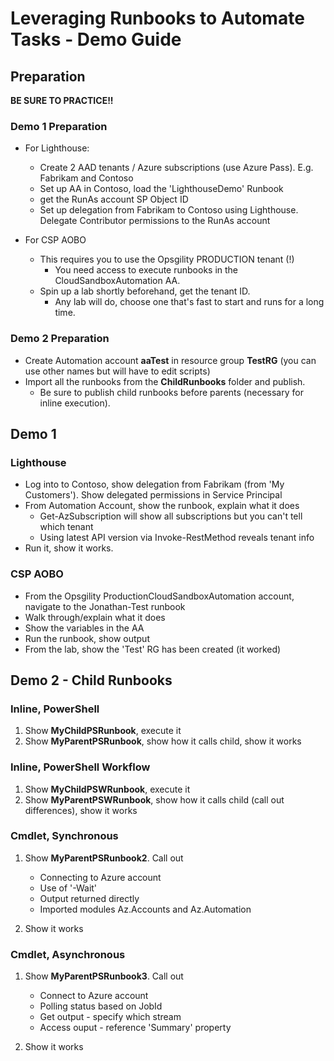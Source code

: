 # Leveraging Runbooks to Automate Tasks - Demo Guide

## Preparation

**BE SURE TO PRACTICE!!**

### Demo 1 Preparation

-  For Lighthouse:
   -  Create 2 AAD tenants / Azure subscriptions (use Azure Pass). E.g. Fabrikam and Contoso
   -  Set up AA in Contoso, load the 'LighthouseDemo' Runbook
   -  get the RunAs account SP Object ID
   -  Set up delegation from Fabrikam to Contoso using Lighthouse. Delegate Contributor permissions to the RunAs account

-  For CSP AOBO
   -  This requires you to use the Opsgility PRODUCTION tenant (!)
      -  You need access to execute runbooks in the CloudSandboxAutomation AA.
   -  Spin up a lab shortly beforehand, get the tenant ID.
      -  Any lab will do, choose one that's fast to start and runs for a long time.

### Demo 2 Preparation
-  Create Automation account **aaTest** in resource group **TestRG** (you can use other names but will have to edit scripts)
-  Import all the runbooks from the **ChildRunbooks** folder and publish.
   -  Be sure to publish child runbooks before parents (necessary for inline execution).


## Demo 1

### Lighthouse

-  Log into to Contoso, show delegation from Fabrikam (from 'My Customers'). Show delegated permissions in Service Principal
-  From Automation Account, show the runbook, explain what it does
   -  Get-AzSubscription will show all subscriptions but you can't tell which tenant
   -  Using latest API version via Invoke-RestMethod reveals tenant info
-  Run it, show it works.

### CSP AOBO

 - From the Opsgility ProductionCloudSandboxAutomation account, navigate to the Jonathan-Test runbook
 - Walk through/explain what it does
 - Show the variables in the AA
 - Run the runbook, show output
 - From the lab, show the 'Test' RG has been created (it worked)


## Demo 2 - Child Runbooks

### Inline, PowerShell
1.  Show **MyChildPSRunbook**, execute it
2.  Show **MyParentPSRunbook**, show how it calls child, show it works

### Inline, PowerShell Workflow
1.  Show **MyChildPSWRunbook**, execute it
2.  Show **MyParentPSWRunbook**, show how it calls child (call out differences), show it works

### Cmdlet, Synchronous

1.  Show **MyParentPSRunbook2**. Call out
    - Connecting to Azure account 
    - Use of '-Wait'
    - Output returned directly
    - Imported modules Az.Accounts and Az.Automation

2. Show it works
    
### Cmdlet, Asynchronous

1.  Show **MyParentPSRunbook3**. Call out
    - Connect to Azure account
    - Polling status based on JobId
    - Get output - specify which stream
    - Access ouput - reference 'Summary' property 

2.  Show it works